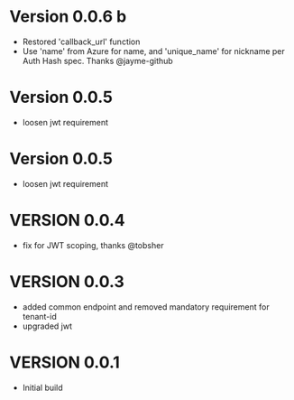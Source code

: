# Version 0.0.6 b
* Restored 'callback_url' function
* Use 'name' from Azure for name, and 'unique_name' for nickname per Auth Hash spec. Thanks @jayme-github

# Version 0.0.5
* loosen jwt requirement

# Version 0.0.5
* loosen jwt requirement

# VERSION 0.0.4
* fix for JWT scoping, thanks @tobsher

# VERSION 0.0.3
* added common endpoint and removed mandatory requirement for tenant-id
* upgraded jwt

# VERSION 0.0.1

* Initial build